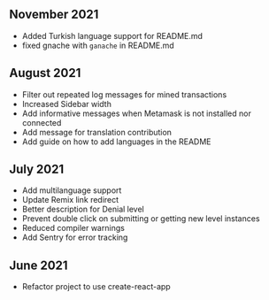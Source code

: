 ## November 2021
- Added Turkish language support for README.md
- fixed gnache with `ganache` in README.md

## August 2021
- Filter out repeated log messages for mined transactions
- Increased Sidebar width
- Add informative messages when Metamask is not installed nor connected
- Add message for translation contribution
- Add guide on how to add languages in the README

## July 2021
- Add multilanguage support
- Update Remix link redirect
- Better description for Denial level
- Prevent double click on submitting or getting new level instances 
- Reduced compiler warnings
- Add Sentry for error tracking

## June 2021
- Refactor project to use create-react-app